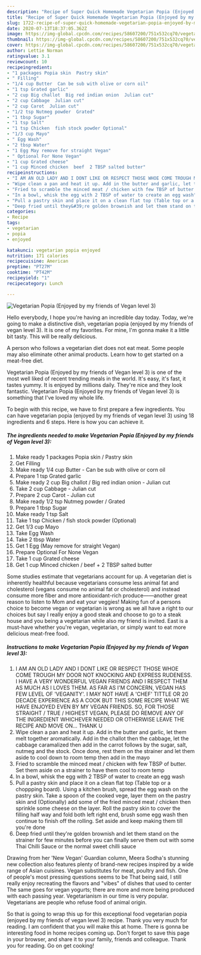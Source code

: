 ```yaml
---
description: "Recipe of Super Quick Homemade Vegetarian Popia (Enjoyed by my friends of Vegan level 3)"
title: "Recipe of Super Quick Homemade Vegetarian Popia (Enjoyed by my friends of Vegan level 3)"
slug: 1722-recipe-of-super-quick-homemade-vegetarian-popia-enjoyed-by-my-friends-of-vegan-level-3
date: 2020-07-13T18:37:05.362Z
image: https://img-global.cpcdn.com/recipes/58607200/751x532cq70/vegetarian-popia-enjoyed-by-my-friends-of-vegan-level-3-recipe-main-photo.jpg
thumbnail: https://img-global.cpcdn.com/recipes/58607200/751x532cq70/vegetarian-popia-enjoyed-by-my-friends-of-vegan-level-3-recipe-main-photo.jpg
cover: https://img-global.cpcdn.com/recipes/58607200/751x532cq70/vegetarian-popia-enjoyed-by-my-friends-of-vegan-level-3-recipe-main-photo.jpg
author: Lettie Norman
ratingvalue: 3.1
reviewcount: 10
recipeingredient:
- "1 packages Popia skin  Pastry skin"
- " Filling"
- "1/4 cup Butter  Can be sub with olive or corn oil"
- "1 tsp Grated garlic"
- "2 cup Big challot  Big red indian onion  Julian cut"
- "2 cup Cabbage  Julian cut"
- "2 cup Carot  Julian cut"
- "1/2 tsp Nutmeg powder  Grated"
- "1 tbsp Sugar"
- "1 tsp Salt"
- "1 tsp Chicken  fish stock powder Optional"
- "1/3 cup Mayo"
- " Egg Wash"
- "2 tbsp Water"
- "1 Egg May remove for straight Vegan"
- " Optional For None Vegan"
- "1 cup Grated cheese"
- "1 cup Minced chicken  beef  2 TBSP salted butter"
recipeinstructions:
- "I AM AN OLD LADY AND I DONT LIKE OR RESPECT THOSE WHOE COME TROUGH MY DOOR NOT KNOCKING AND EXPRESS RUDENESS. I HAVE A VERY WONDERFUL VEGAN FRIENDS AND I RESPECT THEM AS MUCH AS I LOVES THEM. AS FAR AS I&#39;M CONCERN, VEGAN HAS FEW LEVEL OF &#39;VEGANITY&#39;. I MAY NOT HAVE A &#39;CHEF&#39; TITTLE OR 20 DECADE EXPERIENCE AS A COOK BUT THIS SOME RECIPE WHAT WE HAVE ENJOYED EVEN BY MY VEGAN FRIENDS. SO, FOR THOSE STRAIGHT / TRUE / HIGHEST VEGAN, PLEASE DO REMOVE ANY OF THE INGREDIENT WHICHEVER NEEDED OR OTHERWISE LEAVE THE RECIPE AND MOVE ON... THANK U"
- "Wipe clean a pan and heat it up. Add in the butter and garlic, let them melt together aromatically. Add in the challot then the cabbage, let the cabbage caramalized then add in the carrot follows by the sugar, salt, nutmeg and the stock. Once done, rest them on the strainer and let them aside to cool down to room temp then add in the mayo"
- "Fried to scramble the minced meat / chicken with few TBSP of butter. Set them aside on a strainer to have them cool to room temp"
- "In a bowl, whisk the egg with 2 TBSP of water to create an egg wash"
- "Pull a pastry skin and place it on a clean flat top (Table top or a choppping board). Using a kitchen brush, spread the egg wash on the pastry skin. Take a spoon of the cooked vege, layer them on the pastry skin and (Optionally) add some of the fried minced meat / chicken then sprinkle some cheese on the layer. Roll the pastry skin to cover the filling half way and fold both left right end, brush some egg wash then continue to finish off the rolling. Set aside and keep making them till you&#39;re done"
- "Deep fried until they&#39;re golden brownish and let them stand on the strainer for few minutes before you can finally serve them out with some Thai Chilli Sauce or the normal sweet chilli sauce"
categories:
- Recipe
tags:
- vegetarian
- popia
- enjoyed

katakunci: vegetarian popia enjoyed 
nutrition: 171 calories
recipecuisine: American
preptime: "PT27M"
cooktime: "PT42M"
recipeyield: "1"
recipecategory: Lunch

---
```



![Vegetarian Popia (Enjoyed by my friends of Vegan level 3)](https://img-global.cpcdn.com/recipes/58607200/751x532cq70/vegetarian-popia-enjoyed-by-my-friends-of-vegan-level-3-recipe-main-photo.jpg)

Hello everybody, I hope you're having an incredible day today. Today, we're going to make a distinctive dish, vegetarian popia (enjoyed by my friends of vegan level 3). It is one of my favorites. For mine, I'm gonna make it a little bit tasty. This will be really delicious.

A person who follows a vegetarian diet does not eat meat. Some people may also eliminate other animal products. Learn how to get started on a meat-free diet.

Vegetarian Popia (Enjoyed by my friends of Vegan level 3) is one of the most well liked of recent trending meals in the world. It's easy, it's fast, it tastes yummy. It is enjoyed by millions daily. They're nice and they look fantastic. Vegetarian Popia (Enjoyed by my friends of Vegan level 3) is something that I've loved my whole life.


To begin with this recipe, we have to first prepare a few ingredients. You can have vegetarian popia (enjoyed by my friends of vegan level 3) using 18 ingredients and 6 steps. Here is how you can achieve it.

<!--inarticleads1-->

##### The ingredients needed to make Vegetarian Popia (Enjoyed by my friends of Vegan level 3):

1. Make ready 1 packages Popia skin / Pastry skin
1. Get  Filling
1. Make ready 1/4 cup Butter - Can be sub with olive or corn oil
1. Prepare 1 tsp Grated garlic
1. Make ready 2 cup Big challot / Big red indian onion - Julian cut
1. Take 2 cup Cabbage - Julian cut
1. Prepare 2 cup Carot - Julian cut
1. Make ready 1/2 tsp Nutmeg powder / Grated
1. Prepare 1 tbsp Sugar
1. Make ready 1 tsp Salt
1. Take 1 tsp Chicken / fish stock powder (Optional)
1. Get 1/3 cup Mayo
1. Take  Egg Wash
1. Take 2 tbsp Water
1. Get 1 Egg (May remove for straight Vegan)
1. Prepare  Optional For None Vegan
1. Take 1 cup Grated cheese
1. Get 1 cup Minced chicken / beef + 2 TBSP salted butter


Some studies estimate that vegetarians account for up. A vegetarian diet is inherently healthful because vegetarians consume less animal fat and cholesterol (vegans consume no animal fat or cholesterol) and instead consume more fiber and more antioxidant-rich produce——another great reason to listen to Mom and eat your veggies! Making fun of a persons choice to become vegan or vegetarian is wrong as we all have a right to our choices but say I really enjoy a good steak and choose to go to a steak house and you being a vegetarian while also my friend is invited. East is a must-have whether you&#39;re vegan, vegetarian, or simply want to eat more delicious meat-free food. 

<!--inarticleads2-->

##### Instructions to make Vegetarian Popia (Enjoyed by my friends of Vegan level 3):

1. I AM AN OLD LADY AND I DONT LIKE OR RESPECT THOSE WHOE COME TROUGH MY DOOR NOT KNOCKING AND EXPRESS RUDENESS. I HAVE A VERY WONDERFUL VEGAN FRIENDS AND I RESPECT THEM AS MUCH AS I LOVES THEM. AS FAR AS I&#39;M CONCERN, VEGAN HAS FEW LEVEL OF &#39;VEGANITY&#39;. I MAY NOT HAVE A &#39;CHEF&#39; TITTLE OR 20 DECADE EXPERIENCE AS A COOK BUT THIS SOME RECIPE WHAT WE HAVE ENJOYED EVEN BY MY VEGAN FRIENDS. SO, FOR THOSE STRAIGHT / TRUE / HIGHEST VEGAN, PLEASE DO REMOVE ANY OF THE INGREDIENT WHICHEVER NEEDED OR OTHERWISE LEAVE THE RECIPE AND MOVE ON... THANK U
1. Wipe clean a pan and heat it up. Add in the butter and garlic, let them melt together aromatically. Add in the challot then the cabbage, let the cabbage caramalized then add in the carrot follows by the sugar, salt, nutmeg and the stock. Once done, rest them on the strainer and let them aside to cool down to room temp then add in the mayo
1. Fried to scramble the minced meat / chicken with few TBSP of butter. Set them aside on a strainer to have them cool to room temp
1. In a bowl, whisk the egg with 2 TBSP of water to create an egg wash
1. Pull a pastry skin and place it on a clean flat top (Table top or a choppping board). Using a kitchen brush, spread the egg wash on the pastry skin. Take a spoon of the cooked vege, layer them on the pastry skin and (Optionally) add some of the fried minced meat / chicken then sprinkle some cheese on the layer. Roll the pastry skin to cover the filling half way and fold both left right end, brush some egg wash then continue to finish off the rolling. Set aside and keep making them till you&#39;re done
1. Deep fried until they&#39;re golden brownish and let them stand on the strainer for few minutes before you can finally serve them out with some Thai Chilli Sauce or the normal sweet chilli sauce


Drawing from her &#39;New Vegan&#39; Guardian column, Meera Sodha&#39;s stunning new collection also features plenty of brand-new recipes inspired by a wide range of Asian cuisines. Vegan substitutes for meat, poultry and fish. One of people&#39;s most pressing questions seems to be That being said, I still really enjoy recreating the flavors and &#34;vibes&#34; of dishes that used to center The same goes for vegan yogurts; there are more and more being produced with each passing year. Vegetarianism in our time is very popular. Vegetarians are people who refuse food of animal origin. 

So that is going to wrap this up for this exceptional food vegetarian popia (enjoyed by my friends of vegan level 3) recipe. Thank you very much for reading. I am confident that you will make this at home. There is gonna be interesting food in home recipes coming up. Don't forget to save this page in your browser, and share it to your family, friends and colleague. Thank you for reading. Go on get cooking!
